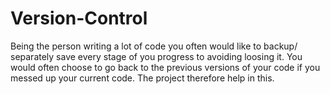# Version-Control
Being the person writing a lot of  code you often would like to backup/ separately save every stage of you progress to avoiding loosing it. You would often choose to go back to the previous versions of your code if you messed up your current code. The project therefore help in this.

